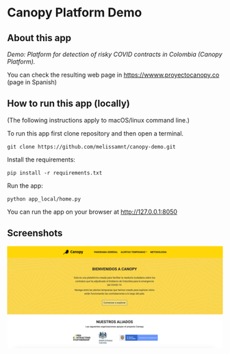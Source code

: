 # Canopy Platform Demo

## About this app
_Demo: Platform for detection of risky COVID contracts in Colombia (Canopy Platform)._

You can check the resulting web page in https://wwww.proyectocanopy.co (page in Spanish)

## How to run this app (locally)

(The following instructions apply to macOS/linux command line.)

To run this app first clone repository and then open a terminal.

```
git clone https://github.com/melissamnt/canopy-demo.git
```

Install the requirements:

```
pip install -r requirements.txt
```

Run the app:

```
python app_local/home.py
```
You can run the app on your browser at http://127.0.0.1:8050


## Screenshots
![canopy_image.png](canopy_image.png)
